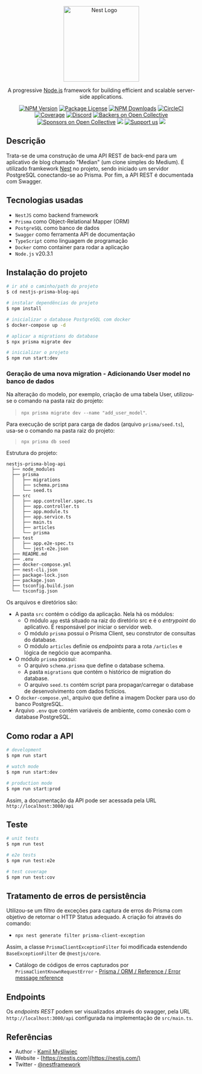 <p align="center">
  <a href="http://nestjs.com/" target="blank"><img src="https://nestjs.com/img/logo-small.svg" width="200" alt="Nest Logo" /></a>
</p>

[circleci-image]: https://img.shields.io/circleci/build/github/nestjs/nest/master?token=abc123def456
[circleci-url]: https://circleci.com/gh/nestjs/nest

  <p align="center">A progressive <a href="http://nodejs.org" target="_blank">Node.js</a> framework for building efficient and scalable server-side applications.</p>
    <p align="center">
<a href="https://www.npmjs.com/~nestjscore" target="_blank"><img src="https://img.shields.io/npm/v/@nestjs/core.svg" alt="NPM Version" /></a>
<a href="https://www.npmjs.com/~nestjscore" target="_blank"><img src="https://img.shields.io/npm/l/@nestjs/core.svg" alt="Package License" /></a>
<a href="https://www.npmjs.com/~nestjscore" target="_blank"><img src="https://img.shields.io/npm/dm/@nestjs/common.svg" alt="NPM Downloads" /></a>
<a href="https://circleci.com/gh/nestjs/nest" target="_blank"><img src="https://img.shields.io/circleci/build/github/nestjs/nest/master" alt="CircleCI" /></a>
<a href="https://coveralls.io/github/nestjs/nest?branch=master" target="_blank"><img src="https://coveralls.io/repos/github/nestjs/nest/badge.svg?branch=master#9" alt="Coverage" /></a>
<a href="https://discord.gg/G7Qnnhy" target="_blank"><img src="https://img.shields.io/badge/discord-online-brightgreen.svg" alt="Discord"/></a>
<a href="https://opencollective.com/nest#backer" target="_blank"><img src="https://opencollective.com/nest/backers/badge.svg" alt="Backers on Open Collective" /></a>
<a href="https://opencollective.com/nest#sponsor" target="_blank"><img src="https://opencollective.com/nest/sponsors/badge.svg" alt="Sponsors on Open Collective" /></a>
  <a href="https://paypal.me/kamilmysliwiec" target="_blank"><img src="https://img.shields.io/badge/Donate-PayPal-ff3f59.svg"/></a>
    <a href="https://opencollective.com/nest#sponsor"  target="_blank"><img src="https://img.shields.io/badge/Support%20us-Open%20Collective-41B883.svg" alt="Support us"></a>
  <a href="https://twitter.com/nestframework" target="_blank"><img src="https://img.shields.io/twitter/follow/nestframework.svg?style=social&label=Follow"></a>
</p>
  <!--[![Backers on Open Collective](https://opencollective.com/nest/backers/badge.svg)](https://opencollective.com/nest#backer)
  [![Sponsors on Open Collective](https://opencollective.com/nest/sponsors/badge.svg)](https://opencollective.com/nest#sponsor)-->

## Descrição

Trata-se de uma construção de uma API REST de back-end para um aplicativo de blog chamado "Median" (um clone simples do Medium). É utilizado framkework [Nest](https://github.com/nestjs/nest) no projeto, sendo iniciado  um servidor PostgreSQL conectando-se ao Prisma. Por fim, a API REST é documentada com Swagger.

## Tecnologias usadas

* `NestJS` como backend framework
* `Prisma` como Object-Relational Mapper (ORM)
* `PostgreSQL` como banco de dados
* `Swagger` como ferramenta API de documentação
* `TypeScript` como linguagem de programação
* `Docker` como container para rodar a aplicação
* `Node.js` v20.3.1

## Instalação do projeto

```bash
# ir até o caminho/path do projeto
$ cd nestjs-prisma-blog-api

# instalar dependências do projeto
$ npm install

# inicializar o database PostgreSQL com docker
$ docker-compose up -d

# aplicar a migrations do database
$ npx prisma migrate dev

# inicializar o projeto
$ npm run start:dev
```
### Geração de uma nova migration - Adicionando User model no banco de dados

Na alteração do modelo, por exemplo, criação de uma tabela User, utilizou-se o comando na pasta raiz do projeto:
> `npx prisma migrate dev --name "add_user_model"`.

Para execução de script para carga de dados (arquivo `prisma/seed.ts`), usa-se o comando na pasta raiz do projeto:
> `npx prisma db seed`

Estrutura do projeto:
```
nestjs-prisma-blog-api
  ├── node_modules
  ├── prisma
  │   ├── migrations
  │   ├── schema.prisma
  │   └── seed.ts
  ├── src
  │   ├── app.controller.spec.ts
  │   ├── app.controller.ts
  │   ├── app.module.ts
  │   ├── app.service.ts
  │   ├── main.ts
  │   ├── articles
  │   └── prisma
  ├── test
  │   ├── app.e2e-spec.ts
  │   └── jest-e2e.json
  ├── README.md
  ├── .env
  ├── docker-compose.yml
  ├── nest-cli.json
  ├── package-lock.json
  ├── package.json
  ├── tsconfig.build.json
  └── tsconfig.json
```
Os arquivos e diretórios são:

* A pasta `src` contém o código da aplicação. Nela há os módulos:
  * O módulo `app` está situado na raiz do diretório src e é o *entrypoint* do aplicativo. É responsável por iniciar o servidor web.
  * O módulo `prisma` possui o Prisma Client, seu construtor de consultas do database.
  * O módulo `articles` definie os *endpoints* para a rota `/articles` e lógica de negócio que acompanha.
* O módulo `prisma` possui:
  * O arquivo `schema.prisma` que define o database schema.
  * A pasta `migrations` que contém o histórico de migration do database.
  * O arquivo `seed.ts` contém script para propagar/carregar o database de desenvolvimento com dados fictícios.
* O `docker-compose.yml`, arquivo que define a imagem Docker para uso do banco PostgreSQL.
* Arquivo `.env` que contém variáveis de ambiente, como conexão com o database PostgreSQL.

## Como rodar a API

```bash
# development
$ npm run start

# watch mode
$ npm run start:dev

# production mode
$ npm run start:prod
```
Assim, a documentação da API pode ser acessada pela URL `http://localhost:3000/api`

## Teste

```bash
# unit tests
$ npm run test

# e2e tests
$ npm run test:e2e

# test coverage
$ npm run test:cov
```
## Tratamento de erros de persistência

Utilizou-se um filtro de exceções para captura de erros do Prisma com objetivo de retornar o HTTP Status adequado. A criação foi através do comando:

- `npx nest generate filter prisma-client-exception`

Assim, a classe `PrismaClientExceptionFilter` foi modificada estendendo `BaseExceptionFilter` de `@nestjs/core`.

- Catálogo de códigos de erros capturados por `PrismaClientKnownRequestError` - [Prisma / ORM / Reference / Error message reference](https://www.prisma.io/docs/orm/reference/error-reference)

## Endpoints

Os *endpoints REST* podem ser visualizados através do swagger, pela URL `http://localhost:3000/api` configurada na implementação de `src/main.ts`.

## Referências

- Author - [Kamil Myśliwiec](https://kamilmysliwiec.com)
- Website - [https://nestjs.com](https://nestjs.com/)
- Twitter - [@nestframework](https://twitter.com/nestframework)
